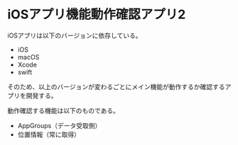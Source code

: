 # iOSアプリ機能動作確認アプリ2

iOSアプリは以下のバージョンに依存している。

- iOS
- macOS
- Xcode
- swift

そのため、以上のバージョンが変わるごとにメイン機能が動作するか確認するアプリを開発する。

動作確認する機能は以下のものである。

- AppGroups（データ受取側）
- 位置情報（常に取得）
